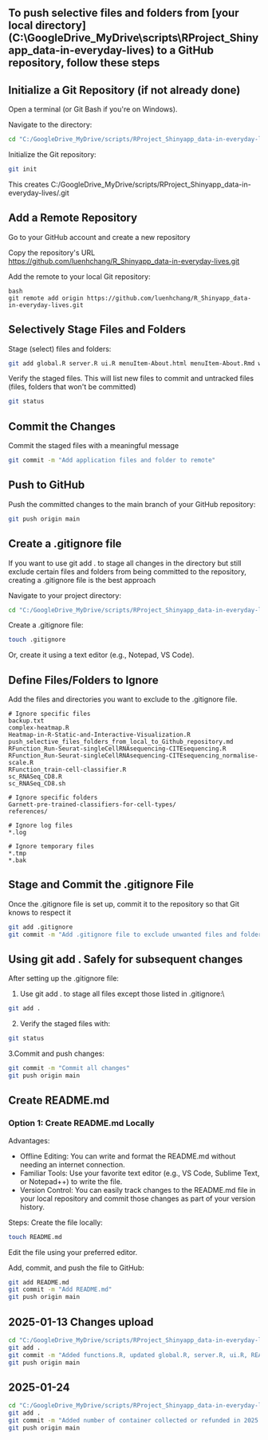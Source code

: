 ## To push selective files and folders from [your local directory] (C:\GoogleDrive_MyDrive\scripts\RProject_Shinyapp_data-in-everyday-lives) to a GitHub repository, follow these steps

## Initialize a Git Repository (if not already done)
Open a terminal (or Git Bash if you're on Windows).

Navigate to the directory:
```bash
cd "C:/GoogleDrive_MyDrive/scripts/RProject_Shinyapp_data-in-everyday-lives"
```

Initialize the Git repository:
```bash
git init
```
This creates C:/GoogleDrive_MyDrive/scripts/RProject_Shinyapp_data-in-everyday-lives/.git

## Add a Remote Repository
Go to your GitHub account and create a new repository 

Copy the repository's URL https://github.com/luenhchang/R_Shinyapp_data-in-everyday-lives.git

Add the remote to your local Git repository:
```
bash
git remote add origin https://github.com/luenhchang/R_Shinyapp_data-in-everyday-lives.git
```

## Selectively Stage Files and Folders
Stage (select) files and folders:
```bash
git add global.R server.R ui.R menuItem-About.html menuItem-About.Rmd webapp-printscreens/
```

Verify the staged files. This will list new files to commit and untracked files (files, folders that won't be committed)
```bash
git status
```

## Commit the Changes
Commit the staged files with a meaningful message
```bash
git commit -m "Add application files and folder to remote"
```

## Push to GitHub
Push the committed changes to the main branch of your GitHub repository:
```bash
git push origin main
```

## Create a .gitignore file
If you want to use git add . to stage all changes in the directory but still exclude certain files and folders from being committed to the repository, creating a .gitignore file is the best approach

Navigate to your project directory:
```bash
cd "C:/GoogleDrive_MyDrive/scripts/RProject_Shinyapp_data-in-everyday-lives"
```

Create a .gitignore file:
```bash
touch .gitignore
```
Or, create it using a text editor (e.g., Notepad, VS Code).

## Define Files/Folders to Ignore
Add the files and directories you want to exclude to the .gitignore file. 
```gitignore
# Ignore specific files
backup.txt
complex-heatmap.R
Heatmap-in-R-Static-and-Interactive-Visualization.R
push_selective_files_folders_from_local_to_Github_repository.md
RFunction_Run-Seurat-singleCellRNAsequencing-CITEsequencing.R
RFunction_Run-Seurat-singleCellRNAsequencing-CITEsequencing_normalise-scale.R
RFunction_train-cell-classifier.R
sc_RNASeq_CD8.R
sc_RNASeq_CD8.sh

# Ignore specific folders
Garnett-pre-trained-classifiers-for-cell-types/
references/

# Ignore log files
*.log

# Ignore temporary files
*.tmp
*.bak
```

## Stage and Commit the .gitignore File
Once the .gitignore file is set up, commit it to the repository so that Git knows to respect it
```bash
git add .gitignore
git commit -m "Add .gitignore file to exclude unwanted files and folders"
```

## Using git add . Safely for subsequent changes
After setting up the .gitignore file:

1. Use git add . to stage all files except those listed in .gitignore:\
```bash
git add .
```

2. Verify the staged files with:
```bash
git status
```

3.Commit and push changes:
```bash
git commit -m "Commit all changes"
git push origin main
```

## Create README.md
### Option 1: Create README.md Locally
Advantages:
* Offline Editing: You can write and format the README.md without needing an internet connection.
* Familiar Tools: Use your favorite text editor (e.g., VS Code, Sublime Text, or Notepad++) to write the file.
* Version Control: You can easily track changes to the README.md file in your local repository and commit those changes as part of your version history.

Steps:
Create the file locally:
```bash
touch README.md
```

Edit the file using your preferred editor.

Add, commit, and push the file to GitHub:
```bash
git add README.md
git commit -m "Add README.md"
git push origin main
```

## 2025-01-13 Changes upload
```bash
cd "C:/GoogleDrive_MyDrive/scripts/RProject_Shinyapp_data-in-everyday-lives"
git add .
git commit -m "Added functions.R, updated global.R, server.R, ui.R, README.md"
git push origin main
```

## 2025-01-24
```bash
cd "C:/GoogleDrive_MyDrive/scripts/RProject_Shinyapp_data-in-everyday-lives"
git add .
git commit -m "Added number of container collected or refunded in 2025 stacked bar plot using plotly"
git push origin main
```

